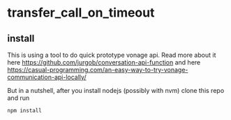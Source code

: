 # transfer_call_on_timeout

## install 
This is using a tool to do quick prototype vonage api. Read more about it here https://github.com/jurgob/conversation-api-function and  here https://casual-programming.com/an-easy-way-to-try-vonage-communication-api-locally/

But in a nutshell, after you install nodejs (possibly with nvm) clone this repo and run 

```npm install```


